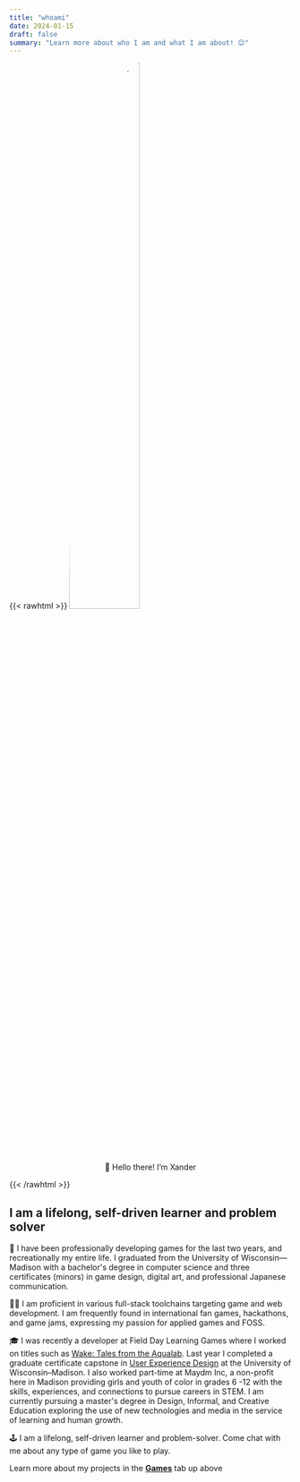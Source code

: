 ```yaml
---
title: "whoami"
date: 2024-01-15
draft: false
summary: "Learn more about who I am and what I am about! 😊"
---
```


{{< rawhtml >}}
<img style="border-radius:50%;margin-left:auto;margin-right:auto;" width="50%" src="/assets/icons/ProfessionalPhoto.JPG" alt="Picture of me">

<p align="center">👋 Hello there! I’m Xander</p>
{{< /rawhtml >}}

## I am a lifelong, self-driven learner and problem solver

👤 I have been professionally developing games for the last two years, and recreationally my entire life. I graduated from the University of Wisconsin—Madison with a bachelor's degree in computer science and three certificates (minors) in game design, digital art, and professional Japanese communication. 

🧑‍💻 I am proficient in various full-stack toolchains targeting game and web development. I am frequently found in international fan games, hackathons, and game jams, expressing my passion for applied games and FOSS.

🎓 I was recently a developer at Field Day Learning Games where I worked on titles such as [Wake: Tales from the Aqualab](../games/wake). Last year I completed a graduate certificate capstone in [User Experience Design](../blog/madux) at the University of Wisconsin–Madison. I also worked part-time at Maydm Inc, a non-profit here in Madison providing girls and youth of color in grades 6 -12 with the skills, experiences, and connections to pursue careers in STEM. I am currently pursuing a master's degree in Design, Informal, and Creative Education exploring the use of new technologies and media in the service of learning and human growth.

🕹️ I am a lifelong, self-driven learner and problem-solver. Come chat with me about any type of game you like to play.

Learn more about my projects in the [**Games**](../../games/) tab up above
